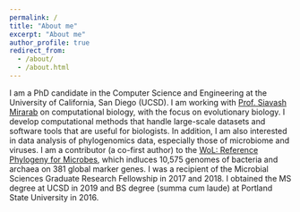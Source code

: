 ```yaml
---
permalink: /
title: "About me"
excerpt: "About me"
author_profile: true
redirect_from: 
  - /about/
  - /about.html
---
```


I am a PhD candidate in the Computer Science and Engineering at the University of California, San Diego (UCSD). 
I am working with [Prof. Siavash Mirarab](http://eceweb.ucsd.edu/~smirarab/) on computational biology, with the focus on evolutionary biology.
I develop computational methods that handle large-scale datasets and software tools that are useful for biologists. 
In addition, I am also interested in data analysis of phylogenomics data, especially those of microbiome and viruses.
I am a contributor (a co-first author) to the [WoL: Reference Phylogeny for Microbes](https://biocore.github.io/wol/), which indluces 10,575 genomes of bacteria and archaea on 381 global marker genes. I was a recipient of the Microbial Sciences Graduate Research Fellowship in 2017 and 2018.
I obtained the MS degree at UCSD in 2019 and BS degree (summa cum laude) at Portland State University in 2016. 
